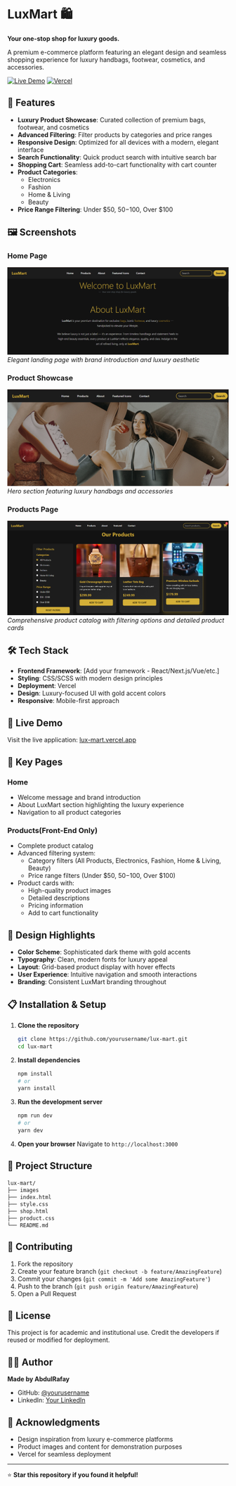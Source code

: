 # LuxMart 🛍️

**Your one-stop shop for luxury goods.**

A premium e-commerce platform featuring an elegant design and seamless shopping experience for luxury handbags, footwear, cosmetics, and accessories.

[![Live Demo](https://img.shields.io/badge/Live%20Demo-Visit%20Site-gold?style=for-the-badge)](https://lux-mart.vercel.app)
[![Vercel](https://img.shields.io/badge/Deployed%20on-Vercel-black?style=for-the-badge&logo=vercel)](https://vercel.com)

## 🌟 Features

- **Luxury Product Showcase**: Curated collection of premium bags, footwear, and cosmetics
- **Advanced Filtering**: Filter products by categories and price ranges
- **Responsive Design**: Optimized for all devices with a modern, elegant interface
- **Search Functionality**: Quick product search with intuitive search bar
- **Shopping Cart**: Seamless add-to-cart functionality with cart counter
- **Product Categories**: 
  - Electronics
  - Fashion
  - Home & Living
  - Beauty
- **Price Range Filtering**: Under $50, $50-$100, Over $100

## 🖼️ Screenshots

### Home Page
![Home Page](images/Home-page.png)
*Elegant landing page with brand introduction and luxury aesthetic*

### Product Showcase
![Product Showcase](images/Product-showcase.png)
*Hero section featuring luxury handbags and accessories*

### Products Page
![Products Page](images/Products-page.png)
*Comprehensive product catalog with filtering options and detailed product cards*

## 🛠️ Tech Stack

- **Frontend Framework**: [Add your framework - React/Next.js/Vue/etc.]
- **Styling**: CSS/SCSS with modern design principles
- **Deployment**: Vercel
- **Design**: Luxury-focused UI with gold accent colors
- **Responsive**: Mobile-first approach

## 🚀 Live Demo

Visit the live application: [lux-mart.vercel.app](https://lux-mart.vercel.app)

## 📱 Key Pages

### Home
- Welcome message and brand introduction
- About LuxMart section highlighting the luxury experience
- Navigation to all product categories

### Products(Front-End Only)
- Complete product catalog
- Advanced filtering system:
  - Category filters (All Products, Electronics, Fashion, Home & Living, Beauty)
  - Price range filters (Under $50, $50-$100, Over $100)
- Product cards with:
  - High-quality product images
  - Detailed descriptions
  - Pricing information
  - Add to cart functionality

## 🎨 Design Highlights

- **Color Scheme**: Sophisticated dark theme with gold accents
- **Typography**: Clean, modern fonts for luxury appeal
- **Layout**: Grid-based product display with hover effects
- **User Experience**: Intuitive navigation and smooth interactions
- **Branding**: Consistent LuxMart branding throughout

## 📋 Installation & Setup

1. **Clone the repository**
   ```bash
   git clone https://github.com/yourusername/lux-mart.git
   cd lux-mart
   ```

2. **Install dependencies**
   ```bash
   npm install
   # or
   yarn install
   ```

3. **Run the development server**
   ```bash
   npm run dev
   # or
   yarn dev
   ```

4. **Open your browser**
   Navigate to `http://localhost:3000`

## 📁 Project Structure

```
lux-mart/
├── images
├── index.html
├── style.css
├── shop.html
├── product.css
└── README.md
```

## 🤝 Contributing

1. Fork the repository
2. Create your feature branch (`git checkout -b feature/AmazingFeature`)
3. Commit your changes (`git commit -m 'Add some AmazingFeature'`)
4. Push to the branch (`git push origin feature/AmazingFeature`)
5. Open a Pull Request

## 📄 License

This project is for academic and institutional use. Credit the developers if reused or modified for deployment.

## 👨‍💻 Author

**Made by AbdulRafay**
- GitHub: [@yourusername](https://github.com/abdulrafay1402)
- LinkedIn: [Your LinkedIn](https://linkedin.com/in/abdulrafay-imran)

## 🙏 Acknowledgments

- Design inspiration from luxury e-commerce platforms
- Product images and content for demonstration purposes
- Vercel for seamless deployment

---

⭐ **Star this repository if you found it helpful!**
